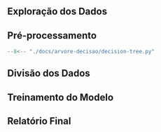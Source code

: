 ## Exploração dos Dados

## Pré-processamento

```python exec="on" html="1"
--8<-- "./docs/arvore-decisao/decision-tree.py"
```

## Divisão dos Dados

## Treinamento do Modelo

## Relatório Final
